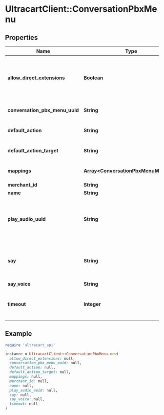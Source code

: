 # UltracartClient::ConversationPbxMenu

## Properties

| Name | Type | Description | Notes |
| ---- | ---- | ----------- | ----- |
| **allow_direct_extensions** | **Boolean** | If true, the customer is allowed to input direct extensions within this menu | [optional] |
| **conversation_pbx_menu_uuid** | **String** | Conversation Pbx Menu UUID | [optional] |
| **default_action** | **String** | The default action for this menu | [optional] |
| **default_action_target** | **String** | The default action target for this menu | [optional] |
| **mappings** | [**Array&lt;ConversationPbxMenuMapping&gt;**](ConversationPbxMenuMapping.md) | Action mappings for this menu | [optional] |
| **merchant_id** | **String** | Merchant Id | [optional] |
| **name** | **String** | Menu name | [optional] |
| **play_audio_uuid** | **String** | An optional audio clip that plays when a customer enters this menu | [optional] |
| **say** | **String** | An optional saying that plays when a customer enters this menu | [optional] |
| **say_voice** | **String** | say voice | [optional] |
| **timeout** | **Integer** | The idle seconds before this menu times out | [optional] |

## Example

```ruby
require 'ultracart_api'

instance = UltracartClient::ConversationPbxMenu.new(
  allow_direct_extensions: null,
  conversation_pbx_menu_uuid: null,
  default_action: null,
  default_action_target: null,
  mappings: null,
  merchant_id: null,
  name: null,
  play_audio_uuid: null,
  say: null,
  say_voice: null,
  timeout: null
)
```

